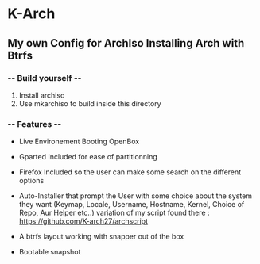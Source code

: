 # K-Arch
## My own Config for ArchIso Installing Arch with Btrfs


### -- Build yourself --

1. Install archiso
2. Use mkarchiso to build inside this directory

### -- Features --



- Live Environement Booting OpenBox


- Gparted Included for ease of partitionning


- Firefox Included so the user can make some search on the different options


- Auto-Installer that prompt the User with some choice about the system they want (Keymap, Locale, Username, Hostname, Kernel, Choice of Repo, Aur Helper etc..)  variation of my script found there : https://github.com/K-arch27/archscript


- A btrfs layout working with snapper out of the box


- Bootable snapshot


